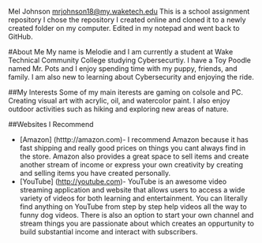 
Mel Johnson
mrjohnson18@my.waketech.edu
This is a school assignment repository
I chose the repository I created online and cloned it to a newly created folder on my computer. Edited in my notepad and went back to GitHub.

#About Me
My name is Melodie and I am currently a student at Wake Technical Community College studying Cybersecurtiy. I have a Toy Poodle named Mr. Pots and I enjoy spending time with my puppy, friends, and family. I am also new to learning about Cybersecurity and enjoying the ride.

##My Interests
Some of my main iterests are gaming on colsole and PC. Creating visual art with acrylic, oil, and watercolor paint. I also enjoy outdoor activities such as hiking and exploring new areas of nature. 

##Websites I Recommend
  - [Amazon] (htttp://amazon.com)- I recommend Amazon because it has fast shipping and really good prices on things you cant always find in the store. Amazon also provides a great space to sell items and create another stream of income or express your own creativity by creating and selling items you have created personally.
  - [YouTube] (http://youtube.com)- YouTube is an awesome video streaming application and website that allows users to access a wide variety of videos for both learning and entertainment. You can literally find anything on YouTube from step by step help videos all the way to funny dog videos. There is also an option to start your own channel and stream things you are passionate about which creates an oppurtunity to build substantial income and interact with subscribers.


